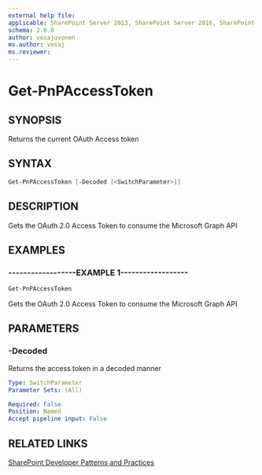 ```yaml
---
external help file:
applicable: SharePoint Server 2013, SharePoint Server 2016, SharePoint Server 2019, SharePoint Online
schema: 2.0.0
author: vesajuvonen
ms.author: vesaj
ms.reviewer:
---
```

# Get-PnPAccessToken

## SYNOPSIS
Returns the current OAuth Access token

## SYNTAX 

```powershell
Get-PnPAccessToken [-Decoded [<SwitchParameter>]]
```

## DESCRIPTION
Gets the OAuth 2.0 Access Token to consume the Microsoft Graph API

## EXAMPLES

### ------------------EXAMPLE 1------------------
```powershell
Get-PnPAccessToken
```

Gets the OAuth 2.0 Access Token to consume the Microsoft Graph API

## PARAMETERS

### -Decoded
Returns the access token in a decoded manner

```yaml
Type: SwitchParameter
Parameter Sets: (All)

Required: False
Position: Named
Accept pipeline input: False
```

## RELATED LINKS

[SharePoint Developer Patterns and Practices](https://aka.ms/sppnp)
